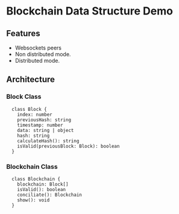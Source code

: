 # Blockchain Data Structure Demo

## Features
* Websockets peers
* Non distributed mode.
* Distributed mode.

## Architecture
### Block Class
```
  class Block {
    index: number
    previousHash: string
    timestamp: number
    data: string | object
    hash: string
    calculateHash(): string
    isValid(previousBlock: Block): boolean
  }
```
### Blockchain Class
```
  class Blockchain {
    blockchain: Block[]
    isValid(): boolean
    conciliate(): Blockchain
    show(): void
  }
```
